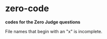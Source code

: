 # zero-code
__codes for the Zero Judge questions__

File names that begin with an "x" is incomplete.
